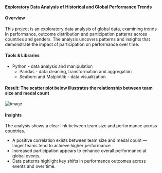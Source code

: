 #### Exploratory Data Analysis of Historical and Global Performance Trends


#### Overview
This project is an exploratory data analysis of global data, examining trends in performance, outcome distribution and participation patterns across countries and genders. The analysis uncovers patterns and insights that demonstrate the impact of participation on performance over time.


#### Tools & Libraries
- Python - data analysis and manipulation
  - Pandas - data cleaning, transformation and aggregation
  - Seaborn and Matplotlib - data visualization



#### Result: The scatter plot below illustrates the relationship between team size and medal count



![image](https://github.com/TomisinOlofinjana/Olympic-Games/assets/128741298/9dfadbfd-955a-4986-a159-f5629a1e1ecd)



#### Insights
The analysis shows a clear link between team size and performance across countries.
- A positive correlation exists between team size and medal count — larger teams tend to achieve higher performance
- Increased participation appears to enhance overall performance at global events.
- Data patterns highlight key shifts in performance outcomes across events and over time.
